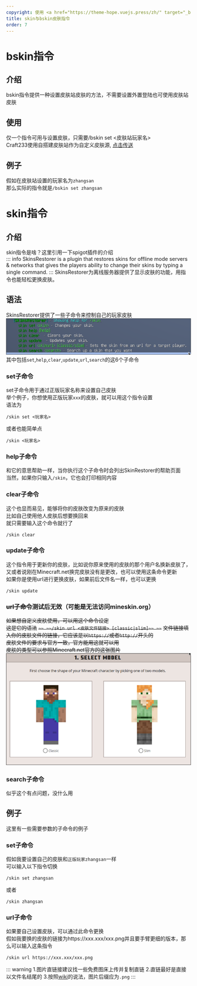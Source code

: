 ```yaml
---
copyright: 使用 <a href="https://theme-hope.vuejs.press/zh/" target="_blank">VuePress Theme Hope</a> 主题 | Copyleft© 2023 Craft233  <a href="https://icp.gov.moe/?keyword=20232336" target="_blank">萌ICP备20232336号</a>
title: skin与bskin皮肤指令
order: 7
---
```

# bskin指令
## 介绍
bskin指令提供一种设置皮肤站皮肤的方法，不需要设置外置登陆也可使用皮肤站皮肤
## 使用
仅一个指令可用与设置皮肤，只需要/bskin set <皮肤站玩家名>   
Craft233使用自搭建皮肤站作为自定义皮肤源, [点击传送](https://skin.craft233.top)
## 例子
假如在皮肤站设置的玩家名为<code>zhangsan</code>  
那么实际的指令就是<code>/bskin set zhangsan</code>

# skin指令
## 介绍
skin指令是啥？这里引用一下spigot插件的介绍  
::: info
SkinsRestorer is a plugin that restores skins for offline mode servers & networks that gives the players ability to change their skins by typing a single command.
:::
SkinsRestorer为离线服务器提供了显示皮肤的功能，用指令也能轻松更换皮肤。
## 语法
SkinsRestorer提供了一些子命令来控制自己的玩家皮肤  
![](../.vuepress/public/docs/skin/20230730174839_1.png)
其中包括<code>set</code>,<code>help</code>,<code>clear</code>,<code>update</code>,<code>url</code>,<code>search</code>的这6个子命令
### set子命令
set子命令用于通过正版玩家名称来设置自己皮肤  
举个例子，你想使用正版玩家<code>xxx</code>的皮肤，就可以用这个指令设置  
语法为  
```
/skin set <玩家名>
```
或者也能简单点
```
/skin <玩家名>
```
### help子命令
和它的意思帮助一样，当你执行这个子命令时会列出SkinRestorer的帮助页面  
当然，如果你只输入<code>/skin</code>，它也会打印相同内容
### clear子命令
这个也显而易见，能够将你的皮肤改变为原来的皮肤  
比如自己使用他人皮肤后想要换回来  
就只需要输入这个命令就行了
```
/skin clear
```
### update子命令
这个指令用于更新你的皮肤，比如说你原来使用的皮肤的那个用户名换新皮肤了，又或者说刚在Minecraft.net换完皮肤没有是更改，也可以使用这条命令更新  
如果你是使用url进行更换皮肤，如果前后文件名一样，也可以更换
```
/skin update
```
### ~~url子命令~~测试后无效（可能是无法访问mineskin.org）
~~如果想自定义皮肤使用，可以用这个命令设定~~  
~~这是它的语法~~
~~```~~
~~/skin url <皮肤文件链接> [classic|slim]~~
~~```~~
~~文件链接填入你的皮肤文件的链接，它应该是以<code>https://</code>或者<code>http://</code>开头的~~  
~~皮肤文件的要求与官方一致，官方能用这就可以用~~  
~~皮肤的类型可以参照Minecraft.net官方的这张图片~~
![](../.vuepress/public/docs/skin/20230730184704_1.png)
### search子命令
似乎这个有点问题，没什么用
## 例子
这里有一些需要参数的子命令的例子
### set子命令
假如我要设置自己的皮肤和<code>正版玩家zhangsan</code>一样  
可以输入以下指令切换  
```
/skin set zhangsan
```
或者  
```
/skin zhangsan
```
### url子命令
如果要自己设置皮肤，可以通过此命令更换  
假如我要换的皮肤的链接为https://xxx.xxx/xxx.png并且要手臂更细的版本，那么可以输入这条指令
```
/skin url https://xxx.xxx/xxx.png
```
::: warning
1.图片直链接建议找一些免费图床上传并复制直链
2.直链最好是直接以文件名结尾的
3.按照[wiki](https://minecraft.fandom.com/zh/wiki/%E7%9A%AE%E8%82%A4#Java%E7%89%88)的说法，图片后缀应为<code>.png</code>
:::
